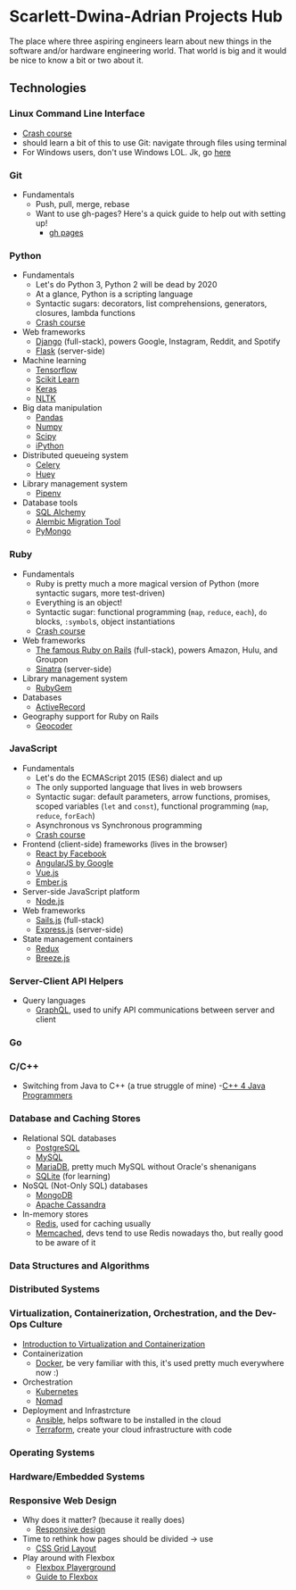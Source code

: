 # Scarlett-Dwina-Adrian Projects Hub

The place where three aspiring engineers learn about new things in the software and/or hardware engineering world. That world is big and it would be nice to know a bit or two about it.

## Technologies

### Linux Command Line Interface
- [Crash course](http://linuxcommand.org/)
- should learn a bit of this to use Git: navigate through files using terminal
- For Windows users, don't use Windows LOL. Jk, go [here](https://www.howtogeek.com/249966/how-to-install-and-use-the-linux-bash-shell-on-windows-10/)

### Git
- Fundamentals
    - Push, pull, merge, rebase
    - Want to use gh-pages? Here's a quick guide to help out with setting up!
    	- [gh pages](https://www.thinkful.com/learn/a-guide-to-using-github-pages/)

### Python

- Fundamentals
    - Let's do Python 3, Python 2 will be dead by 2020
    - At a glance, Python is a scripting language
    - Syntactic sugars: decorators, list comprehensions, generators, closures, lambda functions
    - [Crash course](https://www.learnpython.org/)
- Web frameworks
    - [Django](https://www.djangoproject.com/) (full-stack), powers Google, Instagram, Reddit, and Spotify
    - [Flask](http://flask.pocoo.org/) (server-side)
- Machine learning
    - [Tensorflow](https://www.tensorflow.org/)
    - [Scikit Learn](http://scikit-learn.org/stable/index.html)
    - [Keras](https://keras.io/)
    - [NLTK](https://www.nltk.org/)
- Big data manipulation
    - [Pandas](https://pandas.pydata.org/)
    - [Numpy](http://www.numpy.org/)
    - [Scipy](https://www.scipy.org/)
    - [iPython](http://ipython.org/)
- Distributed queueing system
    - [Celery](http://www.celeryproject.org/)
    - [Huey](https://github.com/coleifer/huey)
- Library management system
    - [Pipenv](https://docs.pipenv.org/)
- Database tools
    - [SQL Alchemy](https://www.sqlalchemy.org/)
    - [Alembic Migration Tool](http://alembic.zzzcomputing.com/en/latest/)
    - [PyMongo](https://api.mongodb.com/python/current/)

### Ruby

- Fundamentals
    - Ruby is pretty much a more magical version of Python (more syntactic sugars, more test-driven)
    - Everything is an object!
    - Syntactic sugar: functional programming (`map`, `reduce`, `each`), `do` blocks, `:symbol`s, object instantiations
    - [Crash course](https://www.ruby-lang.org/en/documentation/quickstart/)
- Web frameworks
    - [The famous Ruby on Rails](https://rubyonrails.org/) (full-stack), powers Amazon, Hulu, and Groupon
    - [Sinatra](http://sinatrarb.com/) (server-side)
- Library management system
    - [RubyGem](https://rubygems.org/)
- Databases
    - [ActiveRecord](http://guides.rubyonrails.org/active_record_basics.html)
- Geography support for Ruby on Rails
    - [Geocoder](https://github.com/alexreisner/geocoder)


### JavaScript

- Fundamentals
    - Let's do the ECMAScript 2015 (ES6) dialect and up
    - The only supported language that lives in web browsers
    - Syntactic sugar: default parameters, arrow functions, promises, scoped variables (`let` and `const`), functional programming (`map`, `reduce`, `forEach`)
    - Asynchronous vs Synchronous programming
    - [Crash course](https://javascript.info/)
- Frontend (client-side) frameworks (lives in the browser)
    - [React by Facebook](https://reactjs.org/)
    - [AngularJS by Google](https://angularjs.org/)
    - [Vue.js](https://vuejs.org/)
    - [Ember.js](https://www.emberjs.com/)
- Server-side JavaScript platform
    - [Node.js](https://nodejs.org/en/)
- Web frameworks
    - [Sails.js](https://sailsjs.com/) (full-stack)
    - [Express.js](http://expressjs.com/) (server-side)
- State management containers
    - [Redux](https://redux.js.org/)
    - [Breeze.js](http://www.getbreezenow.com/breezejs)

### Server-Client API Helpers
- Query languages
    - [GraphQL](https://graphql.org/), used to unify API communications between server and client

### Go

### C/C++
- Switching from Java to C++ (a true struggle of mine)
	-[C++ 4 Java Programmers](http://cse.unl.edu/~choueiry/S13-235/files/Cpp4java.pdf)

### Database and Caching Stores
- Relational SQL databases
    - [PostgreSQL](https://www.postgresql.org/)
    - [MySQL](https://www.mysql.com/)
    - [MariaDB](https://mariadb.org/), pretty much MySQL without Oracle's shenanigans
    - [SQLite](https://www.sqlite.org/index.html) (for learning)
- NoSQL (Not-Only SQL) databases
    - [MongoDB](https://www.mongodb.com/)
    - [Apache Cassandra](http://cassandra.apache.org/)
- In-memory stores
    - [Redis](https://redis.io/), used for caching usually
    - [Memcached](https://memcached.org/), devs tend to use Redis nowadays tho, but really good to be aware of it


### Data Structures and Algorithms

### Distributed Systems

### Virtualization, Containerization, Orchestration, and the Dev-Ops Culture
- [Introduction to Virtualization and Containerization](https://medium.freecodecamp.org/a-beginner-friendly-introduction-to-containers-vms-and-docker-79a9e3e119b)
- Containerization
    - [Docker](https://www.zdnet.com/article/what-is-docker-and-why-is-it-so-darn-popular), be very familiar with this, it's used pretty much everywhere now :)
- Orchestration
    - [Kubernetes](https://www.redhat.com/en/topics/containers/what-is-kubernetes)
    - [Nomad](https://www.nomadproject.io/)
- Deployment and Infrastrcture
    - [Ansible](https://www.ansible.com/overview/it-automation), helps software to be installed in the cloud
    - [Terraform](https://www.terraform.io/), create your cloud infrastructure with code

### Operating Systems

### Hardware/Embedded Systems

### Responsive Web Design
- Why does it matter? (because it really does)
	- [Responsive design](http://alistapart.com/article/dao)
- Time to rethink how pages should be divided -> use
	- [CSS Grid Layout](https://gridbyexample.com/examples/)
- Play around with Flexbox
	- [Flexbox Playerground](https://codepen.io/enxaneta/full/adLPwv)
	- [Guide to Flexbox](https://css-tricks.com/snippets/css/a-guide-to-flexbox/)
